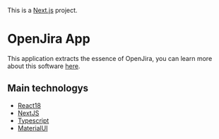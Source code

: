 This is a [Next.js](https://nextjs.org/) project.
# OpenJira App
This application extracts the essence of OpenJira, you can learn more about this software [here](https://www.atlassian.com/software/jira?&aceid=&adposition=&adgroup=93058462740&campaign=9124878684&creative=542638275101&device=c&keyword=jira%20program&matchtype=p&network=g&placement=&ds_kids=p63919665716&ds_e=GOOGLE&ds_eid=700000001558501&ds_e1=GOOGLE&gclid=CjwKCAjwsJ6TBhAIEiwAfl4TWKZVIuXScTkQoNCkzIjGnsQ3vwJbcq3EUe6V26aNjfmOTGaBdyk1DxoCb2wQAvD_BwE&gclsrc=aw.ds).


## Main technologys

- [React18](https://es.reactjs.org/)
- [NextJS](https://nextjs.org/)
- [Typescript](https://www.typescriptlang.org/)
- [MaterialUI](https://mui.com/)
